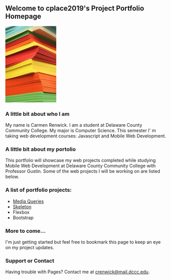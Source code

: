 ## Welcome to cplace2019's Project Portfolio Homepage

![logo](logo.jpg)

### A little bit about who I am

My name is Carmen Renwick.  I am a student at Delaware County Community College.  My major is Computer Science.  This semester I' m taking web development courses: Javascript and Mobile Web Development.


### A little bit about my portolio

This portfolio will showcase my web projects completed while studying Mobile Web Development at Delaware County Community College with Professor Gustin.  Some of the web projects I will be working on are listed below. 


### A list of portfolio projects:

- [Media Queries](https://cplace2019.github.io/DPR241-Portfolio-Home-Page/)
- [Skeleton](https://cplace2019.github.io/DPR241-ResumeUsingSkeleton-Page/)
- Flexbox
- Bootstrap


### More to come...

I'm just getting started but feel free to bookmark this page to keep an eye on my project updates.


### Support or Contact

Having trouble with Pages?  Contact me at crenwick@mail.dccc.edu.
